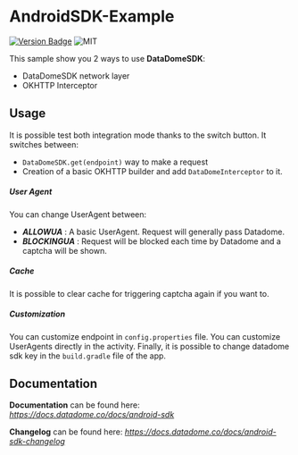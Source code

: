 # AndroidSDK-Example

[![Version Badge](https://api.bintray.com/packages/datadome-org/datadome/datadome-android-sdk/images/download.svg)](https://datadome.co/)
![MIT](https://img.shields.io/cocoapods/l/DataDomeSDK)

This sample show you 2 ways to use __DataDomeSDK__:
- DataDomeSDK network layer
- OKHTTP Interceptor

## Usage

It is possible test both integration mode thanks to the switch button. It switches between:
- `DataDomeSDK.get(endpoint)` way to make a request
- Creation of a basic OKHTTP builder and add `DataDomeInterceptor` to it.

##### User Agent
You can change UserAgent between:
- __*ALLOWUA*__ : A basic UserAgent. Request will generally pass Datadome.
- __*BLOCKINGUA*__ : Request will be blocked each time by Datadome and a captcha will be shown.

##### Cache
It is possible to clear cache for triggering captcha again if you want to.

##### Customization
You can customize endpoint in `config.properties` file.
You can customize UserAgents directly in the activity.
Finally, it is possible to change datadome sdk key in the `build.gradle` file of the app.

## Documentation

__Documentation__ can be found here:
*https://docs.datadome.co/docs/android-sdk*

__Changelog__ can be found here:
*https://docs.datadome.co/docs/android-sdk-changelog*
